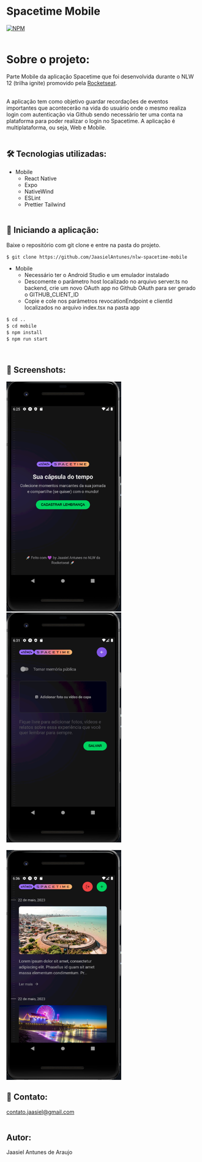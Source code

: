 # Spacetime Mobile <br>
[![NPM](https://img.shields.io/npm/l/react)](https://github.com/JaasielAntunes/nlw-spacetime-mobile/blob/master/LICENSE)
<br> <br>

# Sobre o projeto:
Parte Mobile da aplicação Spacetime que foi desenvolvida durante o NLW 12 (trilha ignite) promovido pela [Rocketseat](https://rocketseat.com.br "Site da Rocketseat").
<br> <br>

A aplicação tem como objetivo guardar recordações de eventos importantes que acontecerão na vida do usuário onde o mesmo realiza login com autenticação via Github
sendo necessário ter uma conta na plataforma para poder realizar o login no Spacetime. A aplicação é multiplataforma, ou seja, Web e Mobile.
<br> <br>

## :hammer_and_wrench: Tecnologias utilizadas:
* Mobile
  * React Native 
  * Expo
  * NativeWind
  * ESLint
  * Prettier Tailwind
<br> <br>

## :car: Iniciando a aplicação:
Baixe o repositório com git clone e entre na pasta do projeto.
```bash
$ git clone https://github.com/JaasielAntunes/nlw-spacetime-mobile
```
* Mobile
  * Necessário ter o Android Studio e um emulador instalado
  * Descomente o parâmetro host localizado no arquivo server.ts no backend, crie um novo OAuth app no Github OAuth para ser gerado
  o GITHUB_CLIENT_ID
  * Copie e cole nos parâmetros revocationEndpoint e clientId localizados no arquivo index.tsx na pasta app
```bash
$ cd ..
$ cd mobile
$ npm install
$ npm run start
```
<br>

## :camera_flash: Screenshots:
<div>
    <img width="300" height="600" src="screenshots/img1.png">
    <img width="300" height="600" src="screenshots/img2.png">
</div>

<br>

<div>
    <img width="300" height="600" src="screenshots/img3.png">
</div>

## :email: Contato:
contato.jaasiel@gmail.com
<br> <br>

## Autor:
Jaasiel Antunes de Araujo
